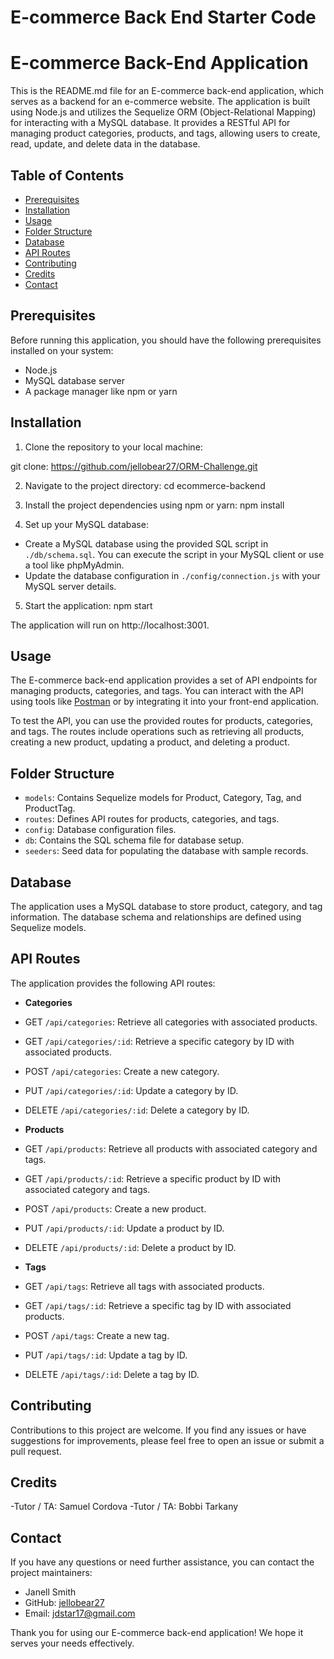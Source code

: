 # E-commerce Back End Starter Code
# E-commerce Back-End Application

This is the README.md file for an E-commerce back-end application, which serves as a backend for an e-commerce website. The application is built using Node.js and utilizes the Sequelize ORM (Object-Relational Mapping) for interacting with a MySQL database. It provides a RESTful API for managing product categories, products, and tags, allowing users to create, read, update, and delete data in the database.

## Table of Contents
- [Prerequisites](#prerequisites)
- [Installation](#installation)
- [Usage](#usage)
- [Folder Structure](#folder-structure)
- [Database](#database)
- [API Routes](#api-routes)
- [Contributing](#contributing)
- [Credits](#credits)
- [Contact](#contact)

## Prerequisites
Before running this application, you should have the following prerequisites installed on your system:
- Node.js
- MySQL database server
- A package manager like npm or yarn

## Installation
1. Clone the repository to your local machine:

git clone: https://github.com/jellobear27/ORM-Challenge.git

2. Navigate to the project directory: cd ecommerce-backend


3. Install the project dependencies using npm or yarn: npm install


4. Set up your MySQL database:
- Create a MySQL database using the provided SQL script in `./db/schema.sql`. You can execute the script in your MySQL client or use a tool like phpMyAdmin.
- Update the database configuration in `./config/connection.js` with your MySQL server details.

5. Start the application: npm start


The application will run on http://localhost:3001.

## Usage
The E-commerce back-end application provides a set of API endpoints for managing products, categories, and tags. You can interact with the API using tools like [Postman](https://www.postman.com/) or by integrating it into your front-end application.

To test the API, you can use the provided routes for products, categories, and tags. The routes include operations such as retrieving all products, creating a new product, updating a product, and deleting a product.

## Folder Structure
- `models`: Contains Sequelize models for Product, Category, Tag, and ProductTag.
- `routes`: Defines API routes for products, categories, and tags.
- `config`: Database configuration files.
- `db`: Contains the SQL schema file for database setup.
- `seeders`: Seed data for populating the database with sample records.

## Database
The application uses a MySQL database to store product, category, and tag information. The database schema and relationships are defined using Sequelize models.

## API Routes
The application provides the following API routes:

- **Categories**
- GET `/api/categories`: Retrieve all categories with associated products.
- GET `/api/categories/:id`: Retrieve a specific category by ID with associated products.
- POST `/api/categories`: Create a new category.
- PUT `/api/categories/:id`: Update a category by ID.
- DELETE `/api/categories/:id`: Delete a category by ID.

- **Products**
- GET `/api/products`: Retrieve all products with associated category and tags.
- GET `/api/products/:id`: Retrieve a specific product by ID with associated category and tags.
- POST `/api/products`: Create a new product.
- PUT `/api/products/:id`: Update a product by ID.
- DELETE `/api/products/:id`: Delete a product by ID.

- **Tags**
- GET `/api/tags`: Retrieve all tags with associated products.
- GET `/api/tags/:id`: Retrieve a specific tag by ID with associated products.
- POST `/api/tags`: Create a new tag.
- PUT `/api/tags/:id`: Update a tag by ID.
- DELETE `/api/tags/:id`: Delete a tag by ID.

## Contributing
Contributions to this project are welcome. If you find any issues or have suggestions for improvements, please feel free to open an issue or submit a pull request.


## Credits
-Tutor / TA: Samuel Cordova
-Tutor / TA: Bobbi Tarkany


## Contact
If you have any questions or need further assistance, you can contact the project maintainers:

- Janell Smith
- GitHub: [jellobear27](https://github.com/jellobear27)
- Email: jdstar17@gmail.com


Thank you for using our E-commerce back-end application! We hope it serves your needs effectively.



